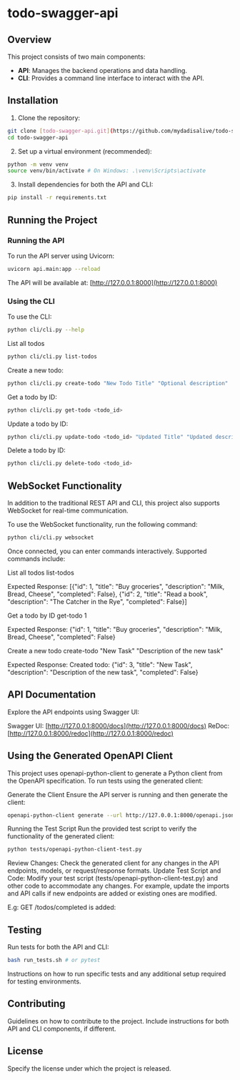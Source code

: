 # todo-swagger-api

## Overview

This project consists of two main components:
- **API**: Manages the backend operations and data handling.
- **CLI**: Provides a command line interface to interact with the API.

## Installation

1. Clone the repository:

```bash
git clone [todo-swagger-api.git](https://github.com/mydadisalive/todo-swagger-api.git)
cd todo-swagger-api
```

2. Set up a virtual environment (recommended):

```bash
python -m venv venv
source venv/bin/activate # On Windows: .\venv\Scripts\activate
```

3. Install dependencies for both the API and CLI:

```bash
pip install -r requirements.txt
```

## Running the Project

### Running the API
To run the API server using Uvicorn:

```bash
uvicorn api.main:app --reload
```

The API will be available at: [http://127.0.0.1:8000](http://127.0.0.1:8000)

### Using the CLI
To use the CLI:

```bash
python cli/cli.py --help
```

List all todos
```bash
python cli/cli.py list-todos
```

Create a new todo:
```bash
python cli/cli.py create-todo "New Todo Title" "Optional description"
```

Get a todo by ID:
```bash
python cli/cli.py get-todo <todo_id>
```

Update a todo by ID:
```bash
python cli/cli.py update-todo <todo_id> "Updated Title" "Updated description"
```

Delete a todo by ID:
```bash
python cli/cli.py delete-todo <todo_id>
```

## WebSocket Functionality
In addition to the traditional REST API and CLI, this project also supports WebSocket for real-time communication.

To use the WebSocket functionality, run the following command:

```bash
python cli/cli.py websocket
```

Once connected, you can enter commands interactively. Supported commands include:

List all todos
list-todos

Expected Response:
[{"id": 1, "title": "Buy groceries", "description": "Milk, Bread, Cheese", "completed": False}, {"id": 2, "title": "Read a book", "description": "The Catcher in the Rye", "completed": False}]

Get a todo by ID
get-todo 1

Expected Response:
{"id": 1, "title": "Buy groceries", "description": "Milk, Bread, Cheese", "completed": False}

Create a new todo
create-todo "New Task" "Description of the new task"

Expected Response:
Created todo: {"id": 3, "title": "New Task", "description": "Description of the new task", "completed": False}

## API Documentation
Explore the API endpoints using Swagger UI:

Swagger UI: [http://127.0.0.1:8000/docs](http://127.0.0.1:8000/docs)
ReDoc: [http://127.0.0.1:8000/redoc](http://127.0.0.1:8000/redoc)

## Using the Generated OpenAPI Client
This project uses openapi-python-client to generate a Python client from the OpenAPI specification. To run tests using the generated client:

Generate the Client
Ensure the API server is running and then generate the client:

```bash
openapi-python-client generate --url http://127.0.0.1:8000/openapi.json --overwrite
```

Running the Test Script
Run the provided test script to verify the functionality of the generated client:

```bash
python tests/openapi-python-client-test.py
```

Review Changes: Check the generated client for any changes in the API endpoints, models, or request/response formats.
Update Test Script and Code: Modify your test script (tests/openapi-python-client-test.py) and other code to accommodate any changes. For example, update the imports and API calls if new endpoints are added or existing ones are modified.

E.g: GET /todos/completed is added:

## Testing

Run tests for both the API and CLI:

```bash
bash run_tests.sh # or pytest
```

Instructions on how to run specific tests and any additional setup required for testing environments.

## Contributing

Guidelines on how to contribute to the project. Include instructions for both API and CLI components, if different.

## License

Specify the license under which the project is released.

